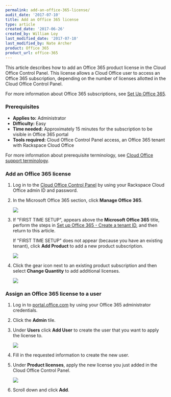 ```yaml
---
permalink: add-an-office-365-license/
audit_date: '2017-07-10'
title: Add an Office 365 license
type: article
created_date: '2017-06-26'
created_by: William Loy
last_modified_date: '2017-07-10'
last_modified_by: Nate Archer
product: Office 365
product_url: office-365
---
```


This article describes how to add an Office 365 product license in the Cloud Office Control Panel. This license allows a Cloud Office user to access an Office 365 subscription, depending on the number of licenses allotted in the Cloud Office Control Panel.

For more information about Office 365 subscriptions, see [Set Up Office 365](/how-to/set-up-office-365).

### Prerequisites

- **Applies to:** Administrator
- **Difficulty:** Easy
- **Time needed:** Approximately 15 minutes for the subscription to be visible in Office 365 portal
- **Tools required:** Cloud Office Control Panel access, an Office 365 tenant with Rackspace Cloud Office

For more information about prerequisite terminology, see [Cloud Office support terminology](/how-to/cloud-office-support-terminology).


### Add an Office 365 license

1. Log in to the [Cloud Office Control Panel](https://cp.rackspace.com/) by using your Rackspace Cloud Office admin ID and password.
2. In the Microsoft Office 365 section, click **Manage Office 365**.

   <img src="{% asset_path office-365/add-an-office-365-license/add-office-365-sub-1.png %}" />

3. If "FIRST TIME SETUP", appears above the **Microsoft Office 365** title, perform the steps in [Set up Office 365 - Create a tenant ID](/how-to/set-up-office-365#create-a-tenant-id), and then return to this article.

   If "FIRST TIME SETUP" does not appear (because you have an existing tenant), click **Add Product** to add a new product subscription.

   <img src="{% asset_path office-365/add-an-office-365-license/add-office-365-sub-2.png %}" />

4. Click the gear icon next to an existing product subscription and then select **Change Quantity** to add additional licenses.

    <img src="{% asset_path office-365/add-an-office-365-license/add-office-365-sub-3.png %}" />

### Assign an Office 365 license to a user

1. Log in to [portal.office.com](portal.office.com) by using your Office 365 administrator credentials.
2. Click the **Admin** tile.
3. Under **Users** click **Add User** to create the user that you want to apply the license to.

    <img src="{% asset_path office-365/add-an-office-365-license/add-office-365-sub-4.png %}" />

4. Fill in the requested information to create the new user.
5. Under **Product licenses**, apply the new license you just added in the Cloud Office Control Panel.

    <img src="{% asset_path office-365/add-an-office-365-license/add-office-365-sub-5.png %}" />

6. Scroll down and click **Add**.
